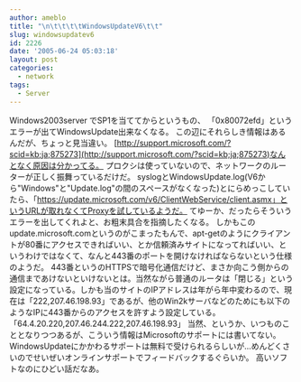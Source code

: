 ```yaml
---
author: ameblo
title: "\n\t\t\t\tWindowsUpdateV6\t\t"
slug: windowsupdatev6
id: 2226
date: '2005-06-24 05:03:18'
layout: post
categories:
  - network
tags:
  - Server
---
```


Windows2003server でSP1を当ててからというもの、 「0x80072efd」というエラーが出てWindowsUpdate出来なくなる。 この辺にそれらしき情報はあるんだが、ちょっと見当違い。 [http://support.microsoft.com/?scid=kb;ja;875273](http://support.microsoft.com/?scid=kb;ja;875273)なんとなく原因は分かってる。 プロクシは使っていないので、ネットワークのルーターが正しく振舞っているだけだ。 syslogとWindowsUpdate.log(V6から"Windows"と"Update.log"の間のスペースがなくなった)とにらめっこしていたら、「https://update.microsoft.com/v6/ClientWebService/client.asmx」というURLが取れなくてProxyを試しているようだ。 てゆーか、だったらそういうエラーを出してくれよと、お粗末具合を指摘したくなる。 しかもこのupdate.microsoft.comというのがこまったもんで、apt-getのようにクライアントが80番にアクセスできればいい、とか信頼済みサイトになってればいい、というわけではなくて、なんと443番のポートを開けなければならないという仕様のようだ。 443番というのHTTPSで暗号化通信だけど、まさか向こう側からの通信まであけないといけないとは。当然ながら普通のルータは「閉じる」という設定になっている。しかも当のサイトのIPアドレスは年がら年中変わるので、現在は「222,207.46.198.93」であるが、他のWin2kサーバなどのためにも以下のようなIPに443番からのアクセスを許すよう設定している。 「64.4.20.220,207.46.244.222,207.46.198.93」 当然、というか、いつものこととなりつつあるが、こういう情報はMicrosoftのサポートには書いてない。 WindowsUpdateにかかわるサポートは無料で受けられるらしいが…めんどくさいのでせいぜいオンラインサポートでフィードバックするぐらいか。 高いソフトなのにひどい話だなあ。